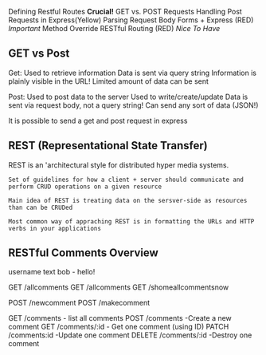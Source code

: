 Defining Restful Routes
**Crucial!**
GET vs. POST Requests
Handling Post Requests in Express(Yellow)
Parsing Request Body
Forms + Express (RED)
*Important*
Method Override
RESTful Routing (RED)
*Nice To Have*


## GET vs Post ##
Get:
  Used to retrieve information
  Data is sent via query string
  Information is plainly visible in the URL!
  Limited amount of data can be sent

Post:
  Used to post data to the server
  Used to write/create/update
  Data is sent via request body, not a query string!
  Can send any sort of data (JSON!)

  It is possible to send a get and post request in express

## REST (Representational State Transfer) ##
  REST is an 'architectural style for distributed hyper media systems.

    Set of guidelines for how a client + server should communicate and perform CRUD operations on a given resource

    Main idea of REST is treating data on the sersver-side as resources than can be CRUDed

    Most common way of appraching REST is in formatting the URLs and HTTP verbs in your applications

## RESTful Comments Overview ##
username
text
bob - hello!

GET /allcomments
GET /allcomments
GET /shomeallcommentsnow

POST /newcomment
POST /makecomment

GET /comments - list all comments
POST /comments -Create a new comment
GET /comments/:id - Get one comment (using ID)
PATCH /comments:id -Update one comment
DELETE /comments/:id -Destroy one comment
